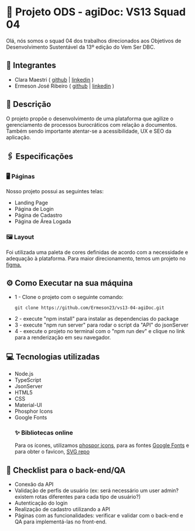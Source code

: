 # 🚀 Projeto ODS - agiDoc: VS13 Squad 04
Olá, nós somos o squad 04 dos trabalhos direcionados aos Objetivos de Desenvolvimento Sustentável da 13º edição do Vem Ser DBC.
## 👤 Integrantes
- Clara Maestri
  ( [github](https://github.com/vivalaclara/) | [linkedin](https://www.linkedin.com/in/clara-maestri-681352210/) )
- Ermeson José Ribeiro
  ( [github](https://github.com/Ermeson23) | [linkedin](linkedin.com/in/ermeson-ribeiro-a29121212/) )

## 📄 Descrição
O projeto propõe o desenvolvimento de uma plataforma que agilize o gerenciamento de processos burocráticos com relação a documentos. Também sendo importante atentar-se a acessibilidade, UX e SEO da aplicação.
## 🖇️ Especificações 
### 🖥️ Páginas 
  Nosso projeto possui as seguintes telas:
  - Landing Page
  - Página de Login
  - Página de Cadastro
  - Página de Área Logada

### 🖼️ Layout
Foi utilizada uma paleta de cores definidas de acordo com a necessidade e adequação à plataforma. Para maior direcionamento, temos um projeto no [figma.](https://www.figma.com/file/pT3SOo3argDFQ0KCKShfyY/agiDoc?type=design&node-id=10-13&mode=design&t=IStmgsVjhgg1KDrm-0) 
## ⚙️ Como Executar na sua máquina 
- 1 -  Clone o projeto com o seguinte comando: 
    ```
    git clone https://github.com/Ermeson23/vs13-04-agiDoc.git
    ```
- 2 -  execute "npm install" para instalar as dependencias do package
- 3 -  execute "npm run server" para rodar o script da "API" do jsonServer
- 4 -  execute o projeto no terminal com o "npm run dev" e clique no link para a renderização em seu navegador.
## 💻 Tecnologias utilizadas
- Node.js
- TypeScript
- JsonServer
- HTML5
- CSS
- Material-UI
- Phosphor Icons
- Google Fonts
  ### ✨ Bibliotecas online
  Para os ícones, utilizamos [phospor icons](https://phosphoricons.com/), para as fontes [Google Fonts](https://fonts.google.com/) e para obter o favicon, [SVG repo](https://www.svgrepo.com/)
## 📝 Checklist para o back-end/QA
- Conexão da API
- Validação de perfis de usuário (ex: será necessário um user admin? existem rotas diferentes para cada tipo de usuário?)
- Autenticação do login
- Realização de cadastro utilizando a API
- Páginas com as funcionalidades: verificar e validar com o back-end e QA para implementá-las no front-end.
